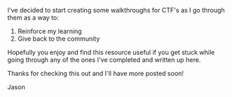 I've decided to start creating some walkthroughs for CTF's as I go through them as a way to:

1) Reinforce my learning
2) Give back to the community

Hopefully you enjoy and find this resource useful if you get stuck while going through any of the ones I've completed and written up here.

Thanks for checking this out and I'll have more posted soon!

Jason
